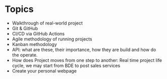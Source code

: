 Topics
===

- Walkthrough of real-world project
- Git & GitHub
- CI/CD via GitHub Actions
- Agile methodology of running projects
- Kanban methodology
- API: what are these, their importance, how they are build and how do the operate.
- How does Project moves from one step to another: Real time project life cycle, we may start from BDE to post sales services
- Create your personal webpage
